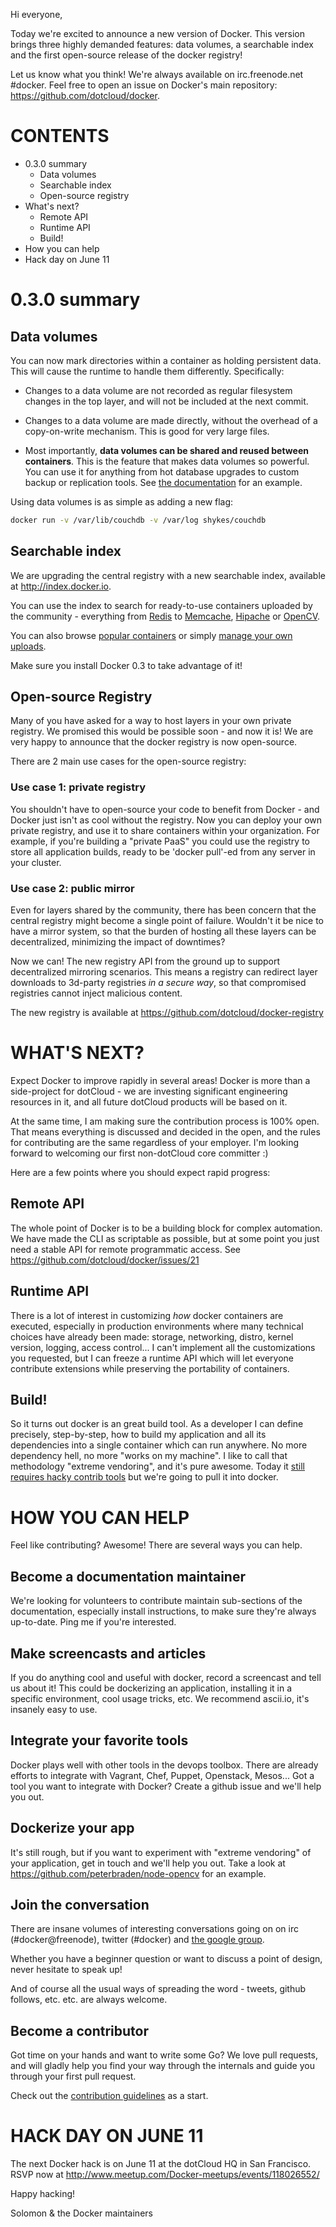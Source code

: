 Hi everyone,

Today we're excited to announce a new version of Docker. This version brings three highly demanded features: data volumes, a searchable index and the first open-source release of the docker registry!

Let us know what you think! We're always available on irc.freenode.net #docker. Feel free to open an issue on Docker's main repository: https://github.com/dotcloud/docker.


# CONTENTS

* 0.3.0 summary
  * Data volumes
  * Searchable index
  * Open-source registry
* What's next?
  * Remote API
  * Runtime API
  * Build!
* How you can help
* Hack day on June 11


# 0.3.0 summary

## Data volumes

You can now mark directories within a container as holding persistent data. This will cause the runtime to handle them differently. Specifically:

* Changes to a data volume are not recorded as regular filesystem changes in the top layer, and will not be included at the next commit.

* Changes to a data volume are made directly, without the overhead of a copy-on-write mechanism. This is good for very large files.

* Most importantly, **data volumes can be shared and reused between containers**. This is the feature that makes data volumes so powerful. You can use it for anything from hot database upgrades to custom backup or replication tools. See [the documentation](http://docs.docker.io/en/latest/examples/couchdb_data_volumes/) for an example.

Using data volumes is as simple as adding a new flag:

```bash
docker run -v /var/lib/couchdb -v /var/log shykes/couchdb
```

## Searchable index

We are upgrading the central registry with a new searchable index, available at http://index.docker.io.

You can use the index to search for ready-to-use containers uploaded by the community - everything from [Redis](https://index.docker.io/search?q=redis) to [Memcache](https://index.docker.io/search?q=memcached), [Hipache](https://index.docker.io/search?q=hipache) or [OpenCV](https://index.docker.io/search?q=opencv).

You can also browse [popular containers](https://index.docker.io/search?s=popular) or simply [manage your own uploads](https://index.docker.io/account/login/).

Make sure you install Docker 0.3 to take advantage of it!

## Open-source Registry

Many of you have asked for a way to host layers in your own private registry. We promised this would be possible soon - and now it is! We are very happy to announce that the docker registry is now open-source.

There are 2 main use cases for the open-source registry:

### Use case 1: private registry

You shouldn't have to open-source your code to benefit from Docker - and Docker just isn't as cool without the registry. Now you can deploy your own private registry, and use it to share containers within your organization. For example, if you're building a "private PaaS" you could use the registry to store all application builds, ready to be 'docker pull'-ed from any server in your cluster.

### Use case 2: public mirror

Even for layers shared by the community, there has been concern that the central registry might become a single point of failure. Wouldn't it be nice to have a mirror system, so that the burden of hosting all these layers can be decentralized, minimizing the impact of downtimes?

Now we can! The new registry API from the ground up to support decentralized mirroring scenarios. This means a registry can redirect layer downloads to 3d-party registries *in a secure way*, so that compromised registries cannot inject malicious content.


The new registry is available at https://github.com/dotcloud/docker-registry


WHAT'S NEXT?
============

Expect Docker to improve rapidly in several areas! Docker is more than
a side-project for dotCloud - we are investing significant engineering
resources in it, and all future dotCloud products will be based on it.

At the same time, I am making sure the contribution process is 100%
open. That means everything is discussed and decided in the open, and
the rules for contributing are the same regardless of your employer.
I'm looking forward to welcoming our first non-dotCloud core committer
:)


Here are a few points where you should expect rapid progress:


Remote API
------------------

The whole point of Docker is to be a building block for complex
automation. We have made the CLI as scriptable as possible, but at
some point you just need a stable API for remote programmatic access.
See https://github.com/dotcloud/docker/issues/21

Runtime API
------------------

There is a lot of interest in customizing *how* docker containers are
executed, especially in production environments where many technical
choices have already been made: storage, networking, distro, kernel
version, logging, access control... I can't implement all the
customizations you requested, but I can freeze a runtime API which
will let everyone contribute extensions while preserving the
portability of containers.

Build!
--------

So it turns out docker is an great build tool. As a developer I can
define precisely, step-by-step, how to build my application and all
its dependencies into a single container which can run anywhere. No
more dependency hell, no more "works on my machine". I like to call
that methodology "extreme vendoring", and it's pure awesome. Today it
[still requires hacky contrib tools](https://github.com/dotcloud/docker/tree/v0.2.0/contrib/docker-build)
 but we're going to pull it into docker.


HOW YOU CAN HELP
================

Feel like contributing? Awesome! There are several ways you can help.


Become a documentation maintainer
------------------------------------------------------

We're looking for volunteers to contribute maintain sub-sections of
the documentation, especially install instructions, to make sure
they're always up-to-date. Ping me if you're interested.


Make screencasts and articles
--------------------------------------------

If you do anything cool and useful with docker, record a screencast
and tell us about it! This could be dockerizing an application,
installing it in a specific environment, cool usage tricks, etc. We
recommend ascii.io, it's insanely easy to use.


Integrate your favorite tools
----------------------------------------

Docker plays well with other tools in the devops toolbox. There are
already efforts to integrate with Vagrant, Chef, Puppet, Openstack,
Mesos... Got a tool you want to integrate with Docker? Create a github
issue and we'll help you out.


Dockerize your app
----------------------------

It's still rough, but if you want to experiment with "extreme
vendoring" of your application, get in touch and we'll help you out.
Take a look at https://github.com/peterbraden/node-opencv for an
example.

Join the conversation
-------------------------------

There are insane volumes of interesting conversations going on on irc
(#docker@freenode), twitter (#docker) and [the google group](https://groups.google.com/forum/?fromgroups#!forum/docker-club).

Whether you have a beginner question or want to discuss a point of
design, never hesitate to speak up!

And of course all the usual ways of spreading the word - tweets,
github follows, etc. etc. are always welcome.


Become a contributor
-------------------------------

Got time on your hands and want to write some Go? We love pull
requests, and will gladly help you find your way through the internals
and guide you through your first pull request.


Check out the [contribution guidelines](https://github.com/dotcloud/docker/blob/master/CONTRIBUTING.md) as a start.


HACK DAY ON JUNE 11
=================

The next Docker hack is on June 11 at the dotCloud HQ in San Francisco. RSVP now at http://www.meetup.com/Docker-meetups/events/118026552/



Happy hacking!

Solomon & the Docker maintainers
